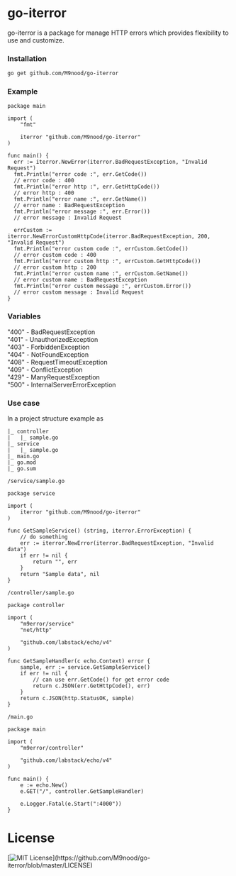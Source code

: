 # go-iterror

go-iterror is a package for manage HTTP errors which provides flexibility to use and customize.

### Installation
```bash
go get github.com/M9nood/go-iterror
```

### Example
```golang
package main

import (
	"fmt"

	iterror "github.com/M9nood/go-iterror"
)

func main() {
  err := iterror.NewError(iterror.BadRequestException, "Invalid Request")
  fmt.Println("error code :", err.GetCode())
  // error code : 400
  fmt.Println("error http :", err.GetHttpCode())
  // error http : 400
  fmt.Println("error name :", err.GetName())
  // error name : BadRequestException
  fmt.Println("error message :", err.Error())
  // error message : Invalid Request

  errCustom := iterror.NewErrorCustomHttpCode(iterror.BadRequestException, 200, "Invalid Request")
  fmt.Println("error custom code :", errCustom.GetCode())
  // error custom code : 400
  fmt.Println("error custom http :", errCustom.GetHttpCode())
  // error custom http : 200
  fmt.Println("error custom name :", errCustom.GetName())
  // error custom name : BadRequestException
  fmt.Println("error custom message :", errCustom.Error())
  // error custom message : Invalid Request
}
```

### Variables

"400" - BadRequestException  
"401" - UnauthorizedException  
"403" - ForbiddenException  
"404" - NotFoundException  
"408" - RequestTimeoutException  
"409" - ConflictException  
"429" - ManyRequestException  
"500" - InternalServerErrorException  

### Use case
In a project structure example as 
```
|_ controller
|   |_ sample.go
|_ service
|   |_ sample.go
|_ main.go
|_ go.mod
|_ go.sum
```

`/service/sample.go`
```golang
package service

import (
	iterror "github.com/M9nood/go-iterror"
)

func GetSampleService() (string, iterror.ErrorException) {
	// do something
	err := iterror.NewError(iterror.BadRequestException, "Invalid data")
	if err != nil {
		return "", err
	}
	return "Sample data", nil
}
```


`/controller/sample.go`
```golang
package controller

import (
	"m9error/service"
	"net/http"

	"github.com/labstack/echo/v4"
)

func GetSampleHandler(c echo.Context) error {
	sample, err := service.GetSampleService()
	if err != nil {
        // can use err.GetCode() for get error code
		return c.JSON(err.GetHttpCode(), err)
	}
	return c.JSON(http.StatusOK, sample)
}
```


`/main.go`
```golang
package main

import (
	"m9error/controller"

	"github.com/labstack/echo/v4"
)

func main() {
	e := echo.New()
	e.GET("/", controller.GetSampleHandler)

	e.Logger.Fatal(e.Start(":4000"))
}
```



# License
[![MIT License](https://img.shields.io/apm/l/atomic-design-ui.svg?)](https://github.com/M9nood/go-iterror/blob/master/LICENSE)
